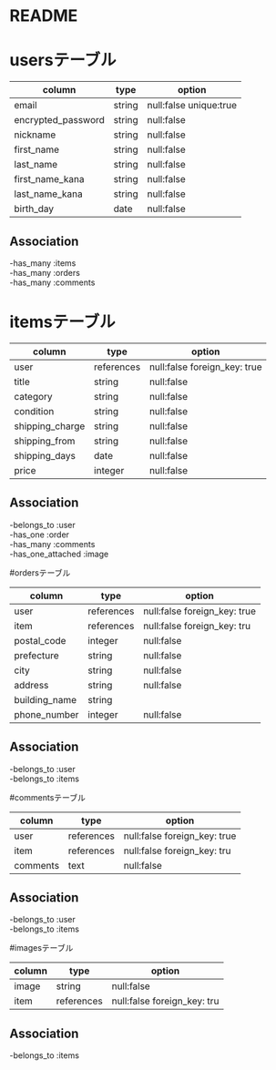 # README

# usersテーブル

|        column      |   type   |         option          |
|--------------------|----------|------------------------ |
| email              |  string  | null:false unique:true  |
| encrypted_password |  string  | null:false              |
| nickname           |  string  | null:false              |
| first_name         |  string  | null:false              |
| last_name          |  string  | null:false              |
| first_name_kana    |  string  | null:false              |
| last_name_kana     |  string  | null:false              |
| birth_day           |   date   | null:false              |

## Association
-has_many :items  
-has_many :orders  
-has_many :comments  

# itemsテーブル

|          column         |     type     |            option            |
|-------------------------|--------------|------------------------------|
| user                    |  references  | null:false foreign_key: true |
| title                   |    string    | null:false                   |
| category                |    string    | null:false                   |
| condition               |    string    | null:false                   |
| shipping_charge         |    string    | null:false                   |
| shipping_from           |    string    | null:false                   |
| shipping_days           |     date     | null:false                   |
| price                   |    integer   | null:false                   |

## Association
-belongs_to :user  
-has_one :order  
-has_many :comments  
-has_one_attached :image  

#ordersテーブル

|          column         |     type     |            option            |
|-------------------------|--------------|------------------------------|
| user                    |  references  | null:false foreign_key: true |
| item                    |  references  | null:false foreign_key: tru  |
| postal_code             |    integer   | null:false                   |
| prefecture              |    string    | null:false                   |
| city                    |    string    | null:false                   |
| address                 |    string    | null:false                   |
| building_name           |    string    |                              |
| phone_number            |    integer   | null:false                   |

## Association
-belongs_to :user  
-belongs_to :items  

#commentsテーブル

|          column         |     type     |            option            |
|-------------------------|--------------|------------------------------|
| user                    |  references  | null:false foreign_key: true |
| item                    |  references  | null:false foreign_key: tru  |
| comments                |    text      | null:false                   |

## Association
-belongs_to :user  
-belongs_to :items  

#imagesテーブル

|          column         |     type     |            option            |
|-------------------------|--------------|------------------------------|
| image                   |  string      | null:false                   |
| item                    |  references  | null:false foreign_key: tru  |

## Association
-belongs_to :items


